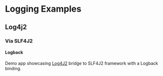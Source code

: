 # Logging Examples

## Log4j2

### Via SLF4J2

#### Logback

Demo app showcasing [Log4J2](../README.md)
bridge to SLF4J2 framework
with a Logback binding.
